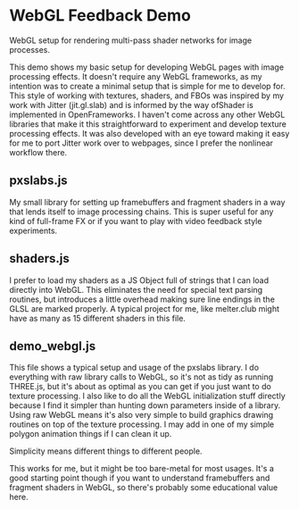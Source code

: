 # WebGL Feedback Demo
WebGL setup for rendering multi-pass shader networks for image processes.

This demo shows my basic setup for developing WebGL pages with image processing effects. It doesn't require any WebGL frameworks, as my intention was to create a minimal setup that is simple for me to develop for. This style of working with textures, shaders, and FBOs was inspired by my work with Jitter (jit.gl.slab) and is informed by the way ofShader is implemented in OpenFrameworks. I haven't come across any other WebGL libraries that make it this straightforward to experiment and develop texture processing effects. It was also developed with an eye toward making it easy for me to port Jitter work over to webpages, since I prefer the nonlinear workflow there.

## pxslabs.js
My small library for setting up framebuffers and fragment shaders in a way that lends itself to image processing chains. This is super useful for any kind of full-frame FX or if you want to play with video feedback style experiments.

## shaders.js
I prefer to load my shaders as a JS Object full of strings that I can load directly into WebGL. This eliminates the need for special text parsing routines, but introduces a little overhead making sure line endings in the GLSL are marked properly. A typical project for me, like melter.club might have as many as 15 different shaders in this file.

## demo_webgl.js
This file shows a typical setup and usage of the pxslabs library. I do everything with raw library calls to WebGL, so it's not as tidy as running THREE.js, but it's about as optimal as you can get if you just want to do texture processing. I also like to do all the WebGL initialization stuff directly because I find it simpler than hunting down parameters inside of a library. Using raw WebGL means it's also very simple to build graphics drawing routines on top of the texture processing. I may add in one of my simple polygon animation things if I can clean it up.

Simplicity means different things to different people. 

This works for me, but it might be too bare-metal for most usages. It's a good starting point though if you want to understand framebuffers and fragment shaders in WebGL, so there's probably some educational value here.
